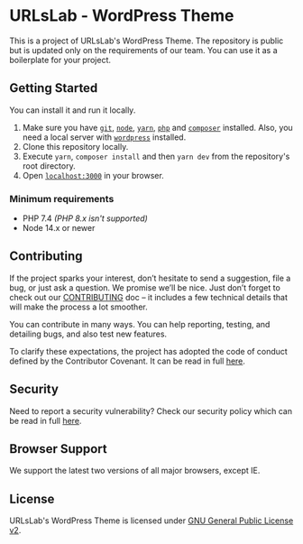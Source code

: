 # URLsLab - WordPress Theme

This is a project of URLsLab's WordPress Theme. The repository is public but is updated only on the requirements of our team. You can use it as a boilerplate for your project.

## Getting Started

You can install it and run it locally.

1. Make sure you have [`git`](https://git-scm.com/), [`node`](https://nodejs.org/), [`yarn`](https://classic.yarnpkg.com/en/docs/install), [`php`](https://www.php.net) and [`composer`](https://getcomposer.org) installed. Also, you need a local server with [`wordpress`](https://wordpress.org) installed.
2. Clone this repository locally.
4. Execute `yarn`, `composer install` and then `yarn dev` from the repository's root directory.
5. Open [`localhost:3000`](http://localhost:3000/) in your browser.


### Minimum requirements

- PHP 7.4 _(PHP 8.x isn't supported)_
- Node 14.x or newer

## Contributing

If the project sparks your interest, don’t hesitate to send a suggestion, file a bug, or just ask a question. We promise we’ll be nice. Just don’t forget to check out our [CONTRIBUTING](./CONTRIBUTING.md) doc – it includes a few technical details that will make the process a lot smoother.

You can contribute in many ways. You can help reporting, testing, and detailing bugs, and also test new features.

To clarify these expectations, the project has adopted the code of conduct defined by the Contributor Covenant. It can be read in full [here](./CODE-OF-CONDUCT.md).

## Security

Need to report a security vulnerability? Check our security policy which can be read in full [here](./SECURITY.md).

## Browser Support

We support the latest two versions of all major browsers, except IE.

## License

URLsLab's WordPress Theme is licensed under [GNU General Public License v2](./LICENSE.md).
